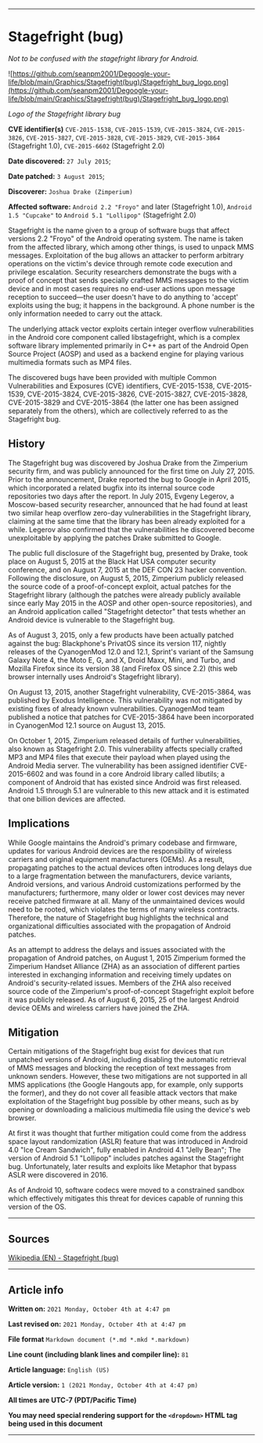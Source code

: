 
***

# Stagefright (bug)

_Not to be confused with the stagefright library for Android._

![https://github.com/seanpm2001/Degoogle-your-life/blob/main/Graphics/Stagefright(bug)/Stagefright_bug_logo.png](https://github.com/seanpm2001/Degoogle-your-life/blob/main/Graphics/Stagefright(bug)/Stagefright_bug_logo.png)

_Logo of the Stagefright library bug_

**CVE identifier(s)**	`CVE-2015-1538`, `CVE-2015-1539`, `CVE-2015-3824`, `CVE-2015-3826`, `CVE-2015-3827`, `CVE-2015-3828`, `CVE-2015-3829`, `CVE-2015-3864` (Stagefright 1.0), `CVE-2015-6602` (Stagefright 2.0)

**Date discovered:**	`27 July 2015`;

**Date patched:**	`3 August 2015`;

**Discoverer:**	`Joshua Drake (Zimperium)`

**Affected software:**	`Android 2.2 "Froyo"` and later (Stagefright 1.0), `Android 1.5 "Cupcake"` to `Android 5.1 "Lollipop"` (Stagefright 2.0)

Stagefright is the name given to a group of software bugs that affect versions 2.2 "Froyo" of the Android operating system. The name is taken from the affected library, which among other things, is used to unpack MMS messages. Exploitation of the bug allows an attacker to perform arbitrary operations on the victim's device through remote code execution and privilege escalation. Security researchers demonstrate the bugs with a proof of concept that sends specially crafted MMS messages to the victim device and in most cases requires no end-user actions upon message reception to succeed—the user doesn't have to do anything to 'accept' exploits using the bug; it happens in the background. A phone number is the only information needed to carry out the attack.

The underlying attack vector exploits certain integer overflow vulnerabilities in the Android core component called libstagefright, which is a complex software library implemented primarily in C++ as part of the Android Open Source Project (AOSP) and used as a backend engine for playing various multimedia formats such as MP4 files.

The discovered bugs have been provided with multiple Common Vulnerabilities and Exposures (CVE) identifiers, CVE-2015-1538, CVE-2015-1539, CVE-2015-3824, CVE-2015-3826, CVE-2015-3827, CVE-2015-3828, CVE-2015-3829 and CVE-2015-3864 (the latter one has been assigned separately from the others), which are collectively referred to as the Stagefright bug.

## History

The Stagefright bug was discovered by Joshua Drake from the Zimperium security firm, and was publicly announced for the first time on July 27, 2015. Prior to the announcement, Drake reported the bug to Google in April 2015, which incorporated a related bugfix into its internal source code repositories two days after the report. In July 2015, Evgeny Legerov, a Moscow-based security researcher, announced that he had found at least two similar heap overflow zero-day vulnerabilities in the Stagefright library, claiming at the same time that the library has been already exploited for a while. Legerov also confirmed that the vulnerabilities he discovered become unexploitable by applying the patches Drake submitted to Google.

The public full disclosure of the Stagefright bug, presented by Drake, took place on August 5, 2015 at the Black Hat USA computer security conference, and on August 7, 2015 at the DEF CON 23 hacker convention. Following the disclosure, on August 5, 2015, Zimperium publicly released the source code of a proof-of-concept exploit, actual patches for the Stagefright library (although the patches were already publicly available since early May 2015 in the AOSP and other open-source repositories), and an Android application called "Stagefright detector" that tests whether an Android device is vulnerable to the Stagefright bug.

As of August 3, 2015, only a few products have been actually patched against the bug: Blackphone's PrivatOS since its version 117, nightly releases of the CyanogenMod 12.0 and 12.1, Sprint's variant of the Samsung Galaxy Note 4, the Moto E, G, and X, Droid Maxx, Mini, and Turbo, and Mozilla Firefox since its version 38 (and Firefox OS since 2.2) (this web browser internally uses Android's Stagefright library).

On August 13, 2015, another Stagefright vulnerability, CVE-2015-3864, was published by Exodus Intelligence. This vulnerability was not mitigated by existing fixes of already known vulnerabilities. CyanogenMod team published a notice that patches for CVE-2015-3864 have been incorporated in CyanogenMod 12.1 source on August 13, 2015.

On October 1, 2015, Zimperium released details of further vulnerabilities, also known as Stagefright 2.0. This vulnerability affects specially crafted MP3 and MP4 files that execute their payload when played using the Android Media server. The vulnerability has been assigned identifier CVE-2015-6602 and was found in a core Android library called libutils; a component of Android that has existed since Android was first released. Android 1.5 through 5.1 are vulnerable to this new attack and it is estimated that one billion devices are affected.

## Implications

While Google maintains the Android's primary codebase and firmware, updates for various Android devices are the responsibility of wireless carriers and original equipment manufacturers (OEMs). As a result, propagating patches to the actual devices often introduces long delays due to a large fragmentation between the manufacturers, device variants, Android versions, and various Android customizations performed by the manufacturers; furthermore, many older or lower cost devices may never receive patched firmware at all. Many of the unmaintained devices would need to be rooted, which violates the terms of many wireless contracts. Therefore, the nature of Stagefright bug highlights the technical and organizational difficulties associated with the propagation of Android patches.

As an attempt to address the delays and issues associated with the propagation of Android patches, on August 1, 2015 Zimperium formed the Zimperium Handset Alliance (ZHA) as an association of different parties interested in exchanging information and receiving timely updates on Android's security-related issues. Members of the ZHA also received source code of the Zimperium's proof-of-concept Stagefright exploit before it was publicly released. As of August 6, 2015, 25 of the largest Android device OEMs and wireless carriers have joined the ZHA.

## Mitigation

Certain mitigations of the Stagefright bug exist for devices that run unpatched versions of Android, including disabling the automatic retrieval of MMS messages and blocking the reception of text messages from unknown senders. However, these two mitigations are not supported in all MMS applications (the Google Hangouts app, for example, only supports the former), and they do not cover all feasible attack vectors that make exploitation of the Stagefright bug possible by other means, such as by opening or downloading a malicious multimedia file using the device's web browser.

At first it was thought that further mitigation could come from the address space layout randomization (ASLR) feature that was introduced in Android 4.0 "Ice Cream Sandwich", fully enabled in Android 4.1 "Jelly Bean"; The version of Android 5.1 "Lollipop" includes patches against the Stagefright bug. Unfortunately, later results and exploits like Metaphor that bypass ASLR were discovered in 2016.

As of Android 10, software codecs were moved to a constrained sandbox which effectively mitigates this threat for devices capable of running this version of the OS.

***

## Sources

[Wikipedia (EN) - Stagefright (bug)](https://en.wikipedia.org/wiki/Stagefright_(bug))

***

## Article info

**Written on:** `2021 Monday, October 4th at 4:47 pm`

**Last revised on:** `2021 Monday, October 4th at 4:47 pm`

**File format** `Markdown document (*.md *.mkd *.markdown)`

**Line count (including blank lines and compiler line):** `81`

**Article language:** `English (US)`

**Article version:** `1 (2021 Monday, October 4th at 4:47 pm)`

**All times are UTC-7 (PDT/Pacific Time)**

**You may need special rendering support for the `<dropdown>` HTML tag being used in this document**

***
